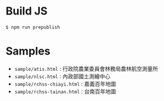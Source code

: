 # Build JS 

```
$ npm run prepublish
```

# Samples

- `sample/atis.html` : 行政院農業委員會林務局農林航空測量所
- `sample/nlsc.html` : 內政部國土測繪中心
- `sample/rchss-chiayi.html` : 嘉義百年地圖
- `sample/rchss-tainan.html` : 台南百年地圖
